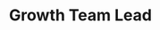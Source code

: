 ---
layout: member
weight: 3
name: Noor Adil
project: Green Joule
title: Growth Team Lead
img: /assets/images/members/Noor.jpg
email: Noorm98@hotmail.com
biography: Noor is a third-year student in Chemical and Biological Engineering who is currently in Co-op until January 2019. She is a co-lead of the Green Joule team in Envision. She works along her team members to create optimal and cost-effective growth conditions for Algae to obtain higher lipid and sugar content in hopes of improving biofuel’s feasibility. Noor has always been interested in the field of clean energy and worked on several projects that promote environmentally-sound solutions. Her combined passion for renewable energy and biology inspire her to remain dedicated to the team and contribute to the research and experiments conducted, believing one day it will make a difference.
linkedin: https://www.linkedin.com/in/noor-adil-9068a4152/
---